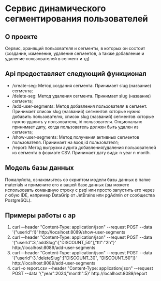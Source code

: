 # Сервис динамического сегментирования пользователей
## О проекте
Сервис, хранящий пользователя и сегменты, в которых он состоит (создание, изменение, удаление сегментов, а также добавление и удаление пользователей в сегмент и тд)

## Api предоставляет следующий функционал
- /create-seg: Метод создания сегмента. Принимает slug (название) сегмента;
- /delete-seg: Метод удаления сегмента. Принимает slug (название) сегмента;
- /add-user-segments: Метод добавления пользователя в сегмент. Принимает список slug (названий) сегментов которые нужно добавить пользователю, список slug (названий) сегментов которые нужно удалить у пользователя, id пользователя. Опционально принимает дату, когда пользователь должен быть удален из сегмента;
- /show-user-segments: Метод получения активных сегментов пользователя. Принимает на вход id пользователя;
- /report: Метод выгрузки аудита добавления/удаления пользователей из сегмента в формате CSV. Принимает дату вида: n year n month.

## Модель базы данных
Пожалуйста, ознакомьтесь со скриптом модели базы данных в папке materials и примените его к вашей базе данных (вы можете использовать командную строку с psql или просто запустить его через любую IDE, например DataGrip от JetBrains или pgAdmin от сообщества PostgreSQL).

## Примеры работы с ap
1. curl --header "Content-Type: application/json" --request POST --data '{"userId":1}' http://localhost:8089/show-user-segments
2. curl --header "Content-Type: application/json" --request POST --data '{"userId":3,"addSlug":["DISCOUNT_50"],"ttl":"2h"}' http://localhost:8089/add-user-segments
3. curl --header "Content-Type: application/json" --request POST --data '{"userId":3,"deleteSlug":["DISCOUNT_30", "DISCOUNT_50"]}' http://localhost:8089/add-user-segments
4. curl -o report.csv --header "Content-Type: application/json" --request POST --data '{"year":2024,"month":5}' http://localhost:8089/report
